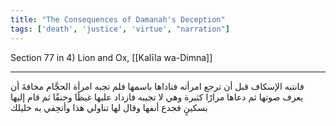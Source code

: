 ```yaml
---
title: "The Consequences of Damanah's Deception"
tags: ['death', 'justice', 'virtue', "narration"]
---
```


 Section 77 in 4) Lion and Ox, [[Kalīla wa-Dimna]]

---
فانتبه الإسكاف قبل أن ترجع امرأته فناداها باسمها فلم تجبه امرأة الحجَّام مخافةَ أن يعرف صوتها ثم دعاها مرارًا كثيرة وهي لا تجيبه فازداد عليها غيظًا وحنقًا ثم قام إليها بسكينٍ فجدع أنفها وقال لها تناولي هذا وأتحِفي به خليلك
